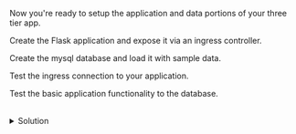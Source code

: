 Now you're ready to setup the application and data portions of your three tier app.

Create the Flask application and expose it via an ingress controller. 

Create the mysql database and load it with sample data.

Test the ingress connection to your application.

Test the basic application functionality to the database.


<br>
<details>
<summary>Solution</summary>
Create the flask docker container image for our application.

Move to the right directory

```plain
cd /root/flask_docker
```{{exec}}

Check the docker file

```plain
cat /root/flask_docker/Dockerfile
```{{exec}}

Check the requirements file for flask and mysql requirements.

```plain
cat /root/flask_docker/requirements.txt
```{{exec}}

Check the sample flask application

```plain
cat /root/flask_docker/view.py
```{{exec}}

Check the basic index.html to render the test application

```plain
cat /root/flask_docker/templates/index.html
```{{exec}}

When you've seen all the files, create the docker image.

```plain
docker image build -t flask_docker .
```{{exec}}

Tag and push the image to the local repository

```plain
docker tag flask_docker localhost:5000/flask_docker
docker push localhost:5000/flask_docker
```{{exec}}

Check the yaml for you pod definition.

```plain
cat /root/flask_docker/test-app1.yaml
```{{exec}}

Create a simple flask application from your new image

```plain
kubectl create -f /root/flask_docker/test-app1.yaml
```{{exec}}

Create the service for test-app1-service

```plain
kubectl expose pod test-app1 --port=6000  --name=test-app1-service -n app1
```{{exec}}

Verify the pods is exposed on port 6000

```plain
kubectl get pods -n app1 -o wide
```{{exec}}

```plain
kubectl describe service test-app1 -n app1
```{{exec}}

Check the file for the ingress controller definition that points to your application.

```plain
cat /root/ingress/app1-ingress.yaml
```{{exec}}

Create the ingress controller that points to your application

```plain
kubectl create -f /root/ingress/app1-ingress.yaml
```{{exec}}

Test that you are able to see your application in action.

```plain
curl application.lab.mine:30080/test
```{{exec}}


Create the mysql portion and populate it with data.

Inspect the mysql deployment and service file

```plain
cat /root/mysql/mysql-deploy.yaml
```{{exec}}

Do you see the correct namespace and application selector for the deployment and service?

Deploy the service file provided.
```plain
kubectl create -f /root/mysql/mysql-deploy.yaml
```{{exec}}

Inspect the resources that were created

```plain
kubectl get svc -n data1
kubectl describe svc mysql-service -n data1
```{{exec}}

You may have to wait ~15 seconds for the container to create

```plain
kubectl get deployments -n data1
kubectl get pods -o wide -n data1 --show-labels
```{{exec}}

Now let's load the database with some sample data to read out from our application.

Deploy a pod to use to connect to the mysql database

```plain
kubectl run mysql-client -n data1 --image=mysql:5.7 -it --rm --restart=Never -- /bin/bash
```{{exec}}

You will see that you have dropped into a container bash shell.

Let's put information into the database. Connect like this.

```plain
mysql -h mysql-service -uroot -p'Very$ecure1#'
```{{exec}}

```plain
CREATE DATABASE visitors;
use visitors;
CREATE TABLE persons (personID int, FirstName varchar(255), LastName varchar(255));
INSERT INTO persons VALUES ('1', 'phillip', 'devnull');
INSERT INTO persons VALUES ('2', 'het', 'tanis');
```

Type `exit` to leave the mysql client

Test the read of the table you created.

```plain
mysql -h mysql-service -uroot -p'Very$ecure1#' -e 'use visitors; show tables; select * from persons'
```{{exec}}

Type `exit` to leave the mysql-client pod.

Now it's time to build the read application in flask to read the data from that database.

Move to the right directory

```plain
cd /root/flask_read_docker
```{{exec}}

Check the docker file

```plain
cat /root/flask_read_docker/Dockerfile
```{{exec}}

Check the requirements file for flask and mysql requirements.

```plain
cat /root/flask_read_docker/requirements.txt
```{{exec}}

Check the read application

```plain
cat /root/flask_read_docker/read.py
```{{exec}}

Check the basic index.html to render the test application

```plain
cat /root/flask_read_docker/templates/index.html
```{{exec}}

When you've seen all the files, create the docker image.

```plain
docker image build -t flask_read_docker .
```{{exec}}

Tag and push the image to the local repository

```plain
docker tag flask_read_docker localhost:5000/flask_read_docker
docker push localhost:5000/flask_read_docker
```{{exec}}

Create a simple flask application from your new image

```plain
kubectl create -f /root/flask_read_docker/read-app1.yaml
```{{exec}}

Create the service for read-app1-service

```plain
kubectl expose pod read-app1 --port=6000  --name=read-app1-service -n app1
```{{exec}}

Verify the pods is exposed on port 6000

```plain
kubectl get pods -n app1 -o wide
```{{exec}}

```plain
kubectl describe service read-app1 -n app1
```{{exec}}

Check the file for the ingress controller definition that points to your application.

```plain
cat /root/ingress/complete-app1-ingress.yaml
```{{exec}}

Delete and redeploy the new ingress controller that points to your application

```plain
kubectl delete ingress ingress -n app1
kubectl create -f /root/ingress/complete-app1-ingress.yaml
```{{exec}}

Test that you are able to see your application in action.

```plain
curl application.lab.mine:30080/test
curl application.lab.mine:30080/read
```{{exec}}

This part of the lab is completed and we're ready to move onto securing our application.

</details>

